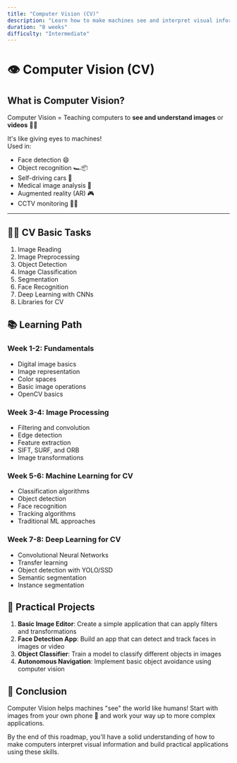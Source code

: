 ```yaml
---
title: "Computer Vision (CV)"
description: "Learn how to make machines see and interpret visual information from the world around them."
duration: "8 weeks"
difficulty: "Intermediate"
---
```


# 👁️ Computer Vision (CV)

## What is Computer Vision?

Computer Vision = Teaching computers to **see and understand images** or **videos** 🎥👀

It's like giving eyes to machines!  
Used in:
- Face detection 😄  
- Object recognition 🏎️📦  
- Self-driving cars 🚗  
- Medical image analysis 🧠  
- Augmented reality (AR) 🎮  
- CCTV monitoring 🎥👮

---

## 👨‍🏫 CV Basic Tasks

1. Image Reading  
2. Image Preprocessing  
3. Object Detection  
4. Image Classification  
5. Segmentation  
6. Face Recognition  
7. Deep Learning with CNNs  
8. Libraries for CV

## 📚 Learning Path

### Week 1-2: Fundamentals
- Digital image basics
- Image representation
- Color spaces
- Basic image operations
- OpenCV basics

### Week 3-4: Image Processing
- Filtering and convolution
- Edge detection
- Feature extraction
- SIFT, SURF, and ORB
- Image transformations

### Week 5-6: Machine Learning for CV
- Classification algorithms
- Object detection
- Face recognition
- Tracking algorithms
- Traditional ML approaches

### Week 7-8: Deep Learning for CV
- Convolutional Neural Networks
- Transfer learning
- Object detection with YOLO/SSD
- Semantic segmentation
- Instance segmentation

## 🔧 Practical Projects

1. **Basic Image Editor**: Create a simple application that can apply filters and transformations
2. **Face Detection App**: Build an app that can detect and track faces in images or video
3. **Object Classifier**: Train a model to classify different objects in images
4. **Autonomous Navigation**: Implement basic object avoidance using computer vision

## 🎯 Conclusion

Computer Vision helps machines "see" the world like humans!
Start with images from your own phone 📱 and work your way up to more complex applications.

By the end of this roadmap, you'll have a solid understanding of how to make computers interpret visual information and build practical applications using these skills.